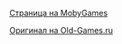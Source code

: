 [Страница на MobyGames](https://www.mobygames.com/game/15247/puzznic/)

[Оригинал на Old-Games.ru](https://www.old-games.ru/game/3906.html)

